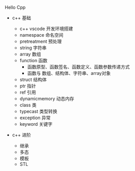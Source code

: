 Hello Cpp

- c++ 基础
    - c++ vscode 开发环境搭建
    - namespace 命名空间
    - pretreatment 预处理
    - string 字符串
    - array 数组
    - function 函数
        - 函数原型、函数签名、函数定义、函数参数传递方式
        - 函数与 数组、结构体、字符串、array对象
    - struct 结构体
    - ptr 指针
    - ref 引用
    - dynamicmemory 动态内存
    - class 类
    - typecast 类型转换
    - exception 异常
    - keyword 关键字

- c++ 进阶
    - 继承
    - 多态
    - 模板
    - STL